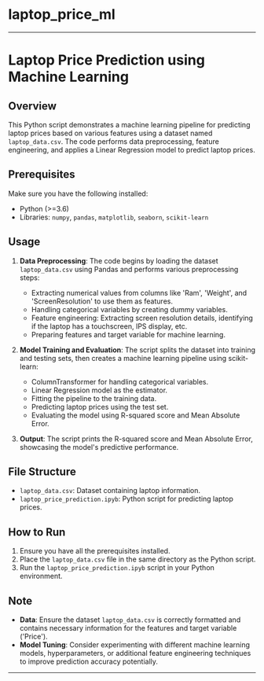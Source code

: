 # laptop_price_ml
---

# Laptop Price Prediction using Machine Learning

## Overview

This Python script demonstrates a machine learning pipeline for predicting laptop prices based on various features using a dataset named `laptop_data.csv`. The code performs data preprocessing, feature engineering, and applies a Linear Regression model to predict laptop prices.

## Prerequisites

Make sure you have the following installed: 

- Python (>=3.6)
- Libraries: `numpy`, `pandas`, `matplotlib`, `seaborn`, `scikit-learn`

## Usage

1. **Data Preprocessing**: The code begins by loading the dataset `laptop_data.csv` using Pandas and performs various preprocessing steps:
    - Extracting numerical values from columns like 'Ram', 'Weight', and 'ScreenResolution' to use them as features.
    - Handling categorical variables by creating dummy variables.
    - Feature engineering: Extracting screen resolution details, identifying if the laptop has a touchscreen, IPS display, etc.
    - Preparing features and target variable for machine learning.

2. **Model Training and Evaluation**: The script splits the dataset into training and testing sets, then creates a machine learning pipeline using scikit-learn:
    - ColumnTransformer for handling categorical variables.
    - Linear Regression model as the estimator.
    - Fitting the pipeline to the training data.
    - Predicting laptop prices using the test set.
    - Evaluating the model using R-squared score and Mean Absolute Error.

3. **Output**: The script prints the R-squared score and Mean Absolute Error, showcasing the model's predictive performance.

## File Structure

- `laptop_data.csv`: Dataset containing laptop information.
- `laptop_price_prediction.ipyb`: Python script for predicting laptop prices.

## How to Run

1. Ensure you have all the prerequisites installed.
2. Place the `laptop_data.csv` file in the same directory as the Python script.
3. Run the `laptop_price_prediction.ipyb` script in your Python environment.

## Note

- **Data**: Ensure the dataset `laptop_data.csv` is correctly formatted and contains necessary information for the features and target variable ('Price').
- **Model Tuning**: Consider experimenting with different machine learning models, hyperparameters, or additional feature engineering techniques to improve prediction accuracy potentially.

---

